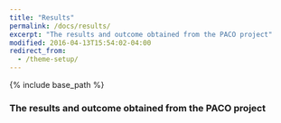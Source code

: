 ```yaml
---
title: "Results"
permalink: /docs/results/
excerpt: "The results and outcome obtained from the PACO project"
modified: 2016-04-13T15:54:02-04:00
redirect_from:
  - /theme-setup/
---
```


{% include base_path %}

### The results and outcome obtained from the PACO project
